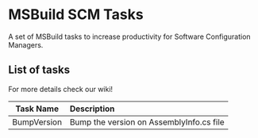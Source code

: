 # MSBuild SCM Tasks

A set of MSBuild tasks to increase productivity for Software Configuration Managers.

## List of tasks
For more details check our wiki!

| Task Name     | Description                               |
|:-------------:|:------------------------------------------|
| BumpVersion   | Bump the version on AssemblyInfo.cs file  |